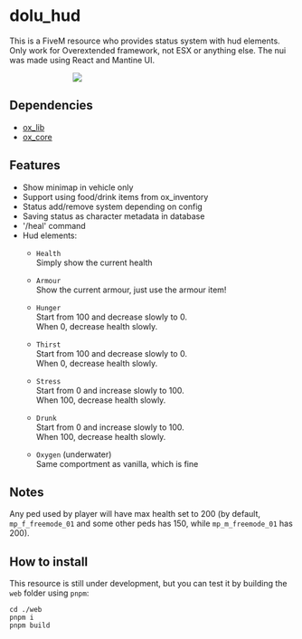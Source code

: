 # dolu_hud

This is a FiveM resource who provides status system with hud elements.
Only work for Overextended framework, not ESX or anything else.
The nui was made using React and Mantine UI.
<div align='center' style='width:25vw'><img src='https://i.imgur.com/depQRs9.png'/></div>


## Dependencies
- [ox_lib](https://github.com/overextended/ox_lib/releases/latest)
- [ox_core](https://github.com/overextended/ox_core/releases)

## Features
- Show minimap in vehicle only
- Support using food/drink items from ox_inventory
- Status add/remove system depending on config
- Saving status as character metadata in database
- '/heal' command
- Hud elements:
	- `Health`<br>
		Simply show the current health

	- `Armour`<br>
		Show the current armour, just use the armour item!

	- `Hunger`<br>
		Start from 100 and decrease slowly to 0.<br>
		When 0, decrease health slowly.

	- `Thirst`<br>
		Start from 100 and decrease slowly to 0.<br>
		When 0, decrease health slowly.

	- `Stress`<br>
		Start from 0 and increase slowly to 100.<br>
		When 100, decrease health slowly.

	- `Drunk`<br>
		Start from 0 and increase slowly to 100.<br>
		When 100, decrease health slowly.

	- `Oxygen` (underwater)<br>
		Same comportment as vanilla, which is fine

## Notes
Any ped used by player will have max health set to 200 (by default, `mp_f_freemode_01` and some other peds has 150, while `mp_m_freemode_01` has 200).

## How to install
This resource is still under development, but you can test it by building the `web` folder using `pnpm`:
```
cd ./web
pnpm i
pnpm build
```